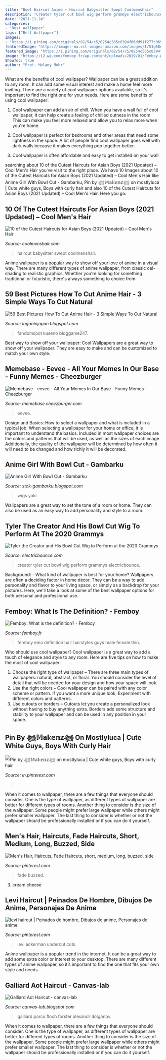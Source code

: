```yaml
---
title: "Bowl Haircut Anime ~ Haircut Babysitter Swept Coolmenshair"
description: "Creator tyler cut bowl wig perform grammys electricbounce"
date: "2021-11-24"
categories:
- "Best Wallpaper"
tags: ["Best Wallpaper"]
images:
- "https://i.pinimg.com/originals/02/54/c5/0254c565c0394f86dd91f277c069414d.jpg"
featuredImage: "https://images-na.ssl-images-amazon.com/images/I/51g68eyz2rL._SL1001_.jpg"
featured_image: "https://i.pinimg.com/originals/02/54/c5/0254c565c0394f86dd91f277c069414d.jpg"
image: "https://i2.wp.com/femboy.fr/wp-content/uploads/2019/01/Femboy-google-Emo-Hairstyles-for-Guys-with-Thin-Hair.jpg?fit=500%2C500&amp;ssl=1"
ShowToc: true
author: "Prof. Melany Mohr"
---
```



What are the benefits of cool wallpaper?
Wallpaper can be a great addition to any room. It can add some visual interest and make a home feel more inviting. There are a variety of cool wallpaper options available, so it's important to find the right one for your needs. Here are some benefits of using cool wallpaper: 
1. Cool wallpaper can add an air of chill. When you have a wall full of cool wallpaper, it can help create a feeling of chilled outness in the room. This can make you feel more relaxed and allow you to relax more when you're home. 

2. Cool wallpaper is perfect for bedrooms and other areas that need some lightness in the space. A lot of people find cool wallpaper goes well with dark walls because it makes everything pop together better. 

3. Cool wallpaper is often affordable and easy to get installed on your wall!

	

		
searching about 10 of the Cutest Haircuts for Asian Boys (2021 Updated) – Cool Men&#039;s Hair you've visit to the right place. We have 10 Images about 10 of the Cutest Haircuts for Asian Boys (2021 Updated) – Cool Men&#039;s Hair like Anime Girl With Bowl Cut - Gambarku, Pin by 𓆉𝕄𝕒𝕜𝕖𝕟𝕫𓆉 on mostlyluca | Cute white guys, Boys with curly hair and also 10 of the Cutest Haircuts for Asian Boys (2021 Updated) – Cool Men&#039;s Hair. Here you go:
		
    
## 10 Of The Cutest Haircuts For Asian Boys (2021 Updated) – Cool Men&#039;s Hair

<img loading=lazy src="https://coolmenshair.com/wp-content/uploads/asian-boy-haircuts-1.jpg" onerror="this.onerror=null;this.src='https://tse1.mm.bing.net/th?id=OIP.DQeHTf7xNzkhDnTSuXkLegHaJQ&amp;pid=15.1';" alt="10 of the Cutest Haircuts for Asian Boys (2021 Updated) – Cool Men&#039;s Hair">

_Source: coolmenshair.com_

>haircut babysitter swept coolmenshair. 

	

Anime wallpaper is a popular way to show off your love of anime in a visual way. There are many different types of anime wallpaper, from classic cel-shading to realistic graphics. Whether you're looking for something traditional or futuristic, there's always something to choice from.

    
## 59 Best Pictures How To Cut Anime Hair - 3 Simple Ways To Cut Natural

<img loading=lazy src="https://static.fandomspot.com/images/08/8121/10-dr-kuseno-anime-bowlcut-character.jpg" onerror="this.onerror=null;this.src='https://tse2.mm.bing.net/th?id=OIP.dkIYEPfxWQ4_IUBJrq4WlwHaFK&amp;pid=15.1';" alt="59 Best Pictures How To Cut Anime Hair - 3 Simple Ways To Cut Natural">

_Source: loganinjapan.blogspot.com_

>fandomspot kuseno bloggame247. 

	

Best way to show off your wallpaper:
Cool Wallpapers are a great way to show off your wallpaper. They are easy to make and can be customized to match your own style.

    
## Memebase - Eevee - All Your Memes In Our Base - Funny Memes - Cheezburger

<img loading=lazy src="https://i.chzbgr.com/original/6222341/h6FFCEED7/pokemon-lets-go-pokemon-tweets-eevee-pokemon-haircuts-pikachu-funny-tweets-terrible-bangs-6222341" onerror="this.onerror=null;this.src='https://tse4.mm.bing.net/th?id=OIP.4QwkUEOOasUz6W_GzKZ_MwHaD4&amp;pid=15.1';" alt="Memebase - eevee - All Your Memes In Our Base - Funny Memes - Cheezburger">

_Source: memebase.cheezburger.com_

>eevee. 

	

Design and Basics: How to select a wallpaper and what is included in a typical job.
When selecting a wallpaper for your home or office, it is important to understand the basics. Included in most wallpaper choices are the colors and patterns that will be used, as well as the sizes of each image. Additionally, the quality of the wallpaper will be determined by how often it will need to be changed and how richly it will be decorated.

    
## Anime Girl With Bowl Cut - Gambarku

<img loading=lazy src="https://images-na.ssl-images-amazon.com/images/I/51g68eyz2rL._SL1001_.jpg" onerror="this.onerror=null;this.src='https://tse2.mm.bing.net/th?id=OIP.MV0lDYLGw7B1YIWVpngjeAHaHa&amp;pid=15.1';" alt="Anime Girl With Bowl Cut - Gambarku">

_Source: stok-gambarku.blogspot.com_

>wigs yaki. 

	

Wallpapers are a great way to set the tone of a room or home. They can also be used as an easy way to add personality and style to a room.

    
## Tyler The Creator And His Bowl Cut Wig To Perform At The 2020 Grammys

<img loading=lazy src="https://electricbounce.com/wp-content/uploads/2020/01/Tyler-the-Creator-and-His-Bowl-Cut-Wig-to-Perform-at-the-2020-Grammys.jpg" onerror="this.onerror=null;this.src='https://tse2.mm.bing.net/th?id=OIP.zkLx6f8Gk53vkR8OnTbRBAHaD4&amp;pid=15.1';" alt="Tyler the Creator and His Bowl Cut Wig to Perform at the 2020 Grammys">

_Source: electricbounce.com_

>creator tyler cut bowl wig perform grammys electricbounce. 

	

Background: - What kind of wallpaper is best for your home?
Wallpapers are often a deciding factor in home décor. They can be a way to add personality and flavor to your living space, or simply as a backdrop for your pictures. Here, we'll take a look at some of the best wallpaper options for both personal and professional use.

    
## Femboy: What Is The Definition? - Femboy

<img loading=lazy src="https://i2.wp.com/femboy.fr/wp-content/uploads/2019/01/Femboy-google-Emo-Hairstyles-for-Guys-with-Thin-Hair.jpg?fit=500%2C500&amp;ssl=1" onerror="this.onerror=null;this.src='https://tse1.mm.bing.net/th?id=OIP.4rSG9mEJY2sI-GRgymrqxQHaHa&amp;pid=15.1';" alt="Femboy: What is the definition? - Femboy">

_Source: femboy.fr_

>femboy emo definition hair hairstyles guys male female thin. 

	

Who should use cool wallpaper?
Cool wallpaper is a great way to add a touch of elegance and style to any room. Here are five tips on how to make the most of cool wallpaper: 
1) Choose the right type of wallpaper – There are three main types of wallpapers: natural, abstract, or floral. You should consider the level of detail that will be needed for your design and how your space will look. 
2) Use the right colors – Cool wallpaper can be paired with any color scheme or pattern. If you want a more unique look, Experiment with different colors and patterns. 
3) Use cutouts or borders – Cutouts let you create a personalized look without having to buy anything extra. Borders add some structure and stability to your wallpaper and can be used in any position in your space.

    
## Pin By 𓆉𝕄𝕒𝕜𝕖𝕟𝕫𓆉 On Mostlyluca | Cute White Guys, Boys With Curly Hair

<img loading=lazy src="https://i.pinimg.com/originals/43/0e/17/430e17aa09cf2b4d895253dfb5db583e.jpg" onerror="this.onerror=null;this.src='https://tse2.mm.bing.net/th?id=OIP.7bi6SCaP3O8EtZ5BKpJ_NAHaNK&amp;pid=15.1';" alt="Pin by 𓆉𝕄𝕒𝕜𝕖𝕟𝕫𓆉 on mostlyluca | Cute white guys, Boys with curly hair">

_Source: in.pinterest.com_

>. 

	

When it comes to wallpaper, there are a few things that everyone should consider. One is the type of wallpaper, as different types of wallpaper are better for different types of rooms. Another thing to consider is the size of the wallpaper. Some people might prefer large wallpaper while others might prefer smaller wallpaper. The last thing to consider is whether or not the wallpaper should be professionally installed or if you can do it yourself.

    
## Men&#039;s Hair, Haircuts, Fade Haircuts, Short, Medium, Long, Buzzed, Side

<img loading=lazy src="https://i.pinimg.com/originals/cc/41/8d/cc418dfd8e323cca0d4c583a0a6012b8.png" onerror="this.onerror=null;this.src='https://tse1.mm.bing.net/th?id=OIP.2cF93nPKEamf8yW77yVq6AHaJP&amp;pid=15.1';" alt="Men&#039;s Hair, Haircuts, Fade Haircuts, short, medium, long, buzzed, side">

_Source: pinterest.com_

>fade buzzed. 

	

3. cream cheese 

    
## Levi Haircut | Peinados De Hombre, Dibujos De Anime, Personajes De Anime

<img loading=lazy src="https://i.pinimg.com/originals/4e/8f/01/4e8f0173d4e4714774549a6702036412.jpg" onerror="this.onerror=null;this.src='https://tse4.mm.bing.net/th?id=OIP.IcONGeKQra17EipKm1smsgHaIq&amp;pid=15.1';" alt="levi haircut | Peinados de hombre, Dibujos de anime, Personajes de anime">

_Source: pinterest.com_

>levi ackerman undercut cuts. 

	

Anime wallpaper is a popular trend in the internet. It can be a great way to add some extra color or interest to your desktop. There are many different types of anime wallpaper, so it’s important to find the one that fits your own style and needs.

    
## Galliard Aot Haircut - Canvas-lab

<img loading=lazy src="https://i.pinimg.com/originals/02/54/c5/0254c565c0394f86dd91f277c069414d.jpg" onerror="this.onerror=null;this.src='https://tse1.mm.bing.net/th?id=OIP.tDMvedDqEET_VFQDtPYQtAAAAA&amp;pid=15.1';" alt="Galliard Aot Haircut - canvas-lab">

_Source: canvas-lab.blogspot.com_

>galliard porco floch forster alexandr dolganov. 

	

When it comes to wallpaper, there are a few things that everyone should consider. One is the type of wallpaper, as different types of wallpaper are better for different types of rooms. Another thing to consider is the size of the wallpaper. Some people might prefer large wallpaper while others might prefer smaller wallpaper. The last thing to consider is whether or not the wallpaper should be professionally installed or if you can do it yourself.


